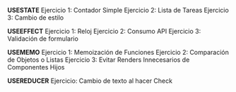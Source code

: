 
**USESTATE**
Ejercicio 1: Contador Simple
Ejercicio 2: Lista de Tareas
Ejercicio 3: Cambio de estilo

**USEEFFECT**
Ejercicio 1: Reloj
Ejercicio 2: Consumo API
Ejercicio 3: Validación de formulario

**USEMEMO**
Ejercicio 1: Memoización de Funciones
Ejercicio 2: Comparación de Objetos o Listas
Ejercicio 3: Evitar Renders Innecesarios de Componentes Hijos

**USEREDUCER**
Ejercicio: Cambio de texto al hacer Check
